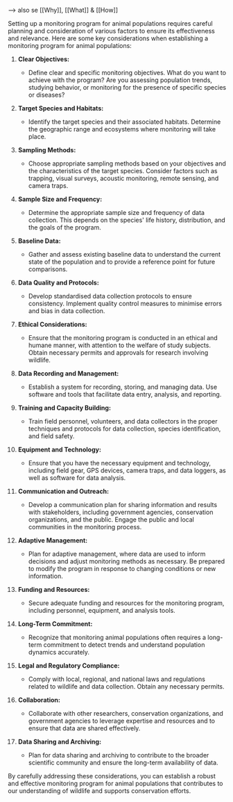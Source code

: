 --> also se [[Why]], [[What]] & [[How]]

Setting up a monitoring program for animal populations requires careful planning and consideration of various factors to ensure its effectiveness and relevance. Here are some key considerations when establishing a monitoring program for animal populations:

1. **Clear Objectives:**
   - Define clear and specific monitoring objectives. What do you want to achieve with the program? Are you assessing population trends, studying behavior, or monitoring for the presence of specific species or diseases?

2. **Target Species and Habitats:**
   - Identify the target species and their associated habitats. Determine the geographic range and ecosystems where monitoring will take place.

3. **Sampling Methods:**
   - Choose appropriate sampling methods based on your objectives and the characteristics of the target species. Consider factors such as trapping, visual surveys, acoustic monitoring, remote sensing, and camera traps.

4. **Sample Size and Frequency:**
   - Determine the appropriate sample size and frequency of data collection. This depends on the species' life history, distribution, and the goals of the program.

5. **Baseline Data:**
   - Gather and assess existing baseline data to understand the current state of the population and to provide a reference point for future comparisons.

6. **Data Quality and Protocols:**
   - Develop standardised data collection protocols to ensure consistency. Implement quality control measures to minimise errors and bias in data collection.

7. **Ethical Considerations:**
   - Ensure that the monitoring program is conducted in an ethical and humane manner, with attention to the welfare of study subjects. Obtain necessary permits and approvals for research involving wildlife.

8. **Data Recording and Management:**
   - Establish a system for recording, storing, and managing data. Use software and tools that facilitate data entry, analysis, and reporting.

9. **Training and Capacity Building:**
   - Train field personnel, volunteers, and data collectors in the proper techniques and protocols for data collection, species identification, and field safety.

10. **Equipment and Technology:**
    - Ensure that you have the necessary equipment and technology, including field gear, GPS devices, camera traps, and data loggers, as well as software for data analysis.

11. **Communication and Outreach:**
    - Develop a communication plan for sharing information and results with stakeholders, including government agencies, conservation organizations, and the public. Engage the public and local communities in the monitoring process.

12. **Adaptive Management:**
    - Plan for adaptive management, where data are used to inform decisions and adjust monitoring methods as necessary. Be prepared to modify the program in response to changing conditions or new information.

13. **Funding and Resources:**
    - Secure adequate funding and resources for the monitoring program, including personnel, equipment, and analysis tools.

14. **Long-Term Commitment:**
    - Recognize that monitoring animal populations often requires a long-term commitment to detect trends and understand population dynamics accurately.

15. **Legal and Regulatory Compliance:**
    - Comply with local, regional, and national laws and regulations related to wildlife and data collection. Obtain any necessary permits.

16. **Collaboration:**
    - Collaborate with other researchers, conservation organizations, and government agencies to leverage expertise and resources and to ensure that data are shared effectively.

17. **Data Sharing and Archiving:**
    - Plan for data sharing and archiving to contribute to the broader scientific community and ensure the long-term availability of data.

By carefully addressing these considerations, you can establish a robust and effective monitoring program for animal populations that contributes to our understanding of wildlife and supports conservation efforts.